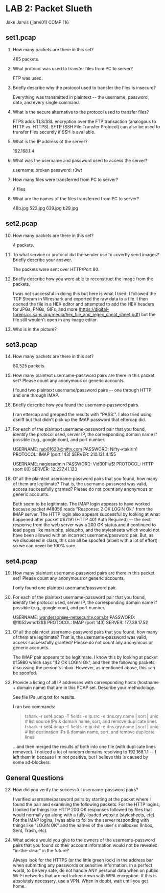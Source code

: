 # LAB 2: Packet Slueth

Jake Jarvis (jjarvi01)
COMP 116


## set1.pcap

1. How many packets are there in this set?

     465 packets.

2. What protocol was used to transfer files from PC to server?

     FTP was used.

3. Briefly describe why the protocol used to transfer the files is insecure?

     Everything was transmitted in plaintext -- the username, password, data, and every single command.

4. What is the secure alternative to the protocol used to transfer files?

     FTPS adds TLS/SSL encryption over the FTP transaction (analogous to HTTP vs. HTTPS). SFTP (SSH File Transfer Protocol) can also be used to transfer files securely if SSH is available.

5. What is the IP address of the server?

     192.168.1.4

6. What was the username and password used to access the server?

     username: broken
     password: r3wt

7. How many files were transferred from PC to server?

     4 files

8. What are the names of the files transferred from PC to server?

     48b.jpg
     522.jpg
     639.jpg
     b29.jpg


## set2.pcap

10. How many packets are there in this set?

     4 packets.

11. To what service or protocol did the sender use to covertly send images? Briefly describe your answer.

     The packets were sent over HTTP/Port 80.

12. Briefly describe how you were able to reconstruct the image from the packets.

     I was not successful in doing this but here is what I tried: I followed the TCP Stream in Wireshark and exported the raw data to a file. I then opened the file in a HEX editor and attempted to add the HEX headers for JPGs, PNGs, GIFs, and more (https://digital-forensics.sans.org/media/hex_file_and_regex_cheat_sheet.pdf) but the file still wouldn't open in any image editor.

13. Who is in the picture?

     


## set3.pcap

14. How many packets are there in this set?

     80,525 packets.

15. How many plaintext username-password pairs are there in this packet set? Please count any anonymous or generic accounts.

     I found two plaintext username/password pairs -- one through HTTP and one through IMAP.

16. Briefly describe how you found the username-password pairs.

     I ran ettercap and grepped the results with "PASS:". I also tried using dsniff but that didn't pick up the IMAP password that ettercap did. 

17. For each of the plaintext username-password pair that you found, identify the protocol used, server IP, the corresponding domain name if possible (e.g., google.com), and port number.

     USERNAME: nab01620@nifty.com
     PASSWORD: Nifty->takirin1
     PROTOCOL: IMAP (port 143)
     SERVER:   210.131.4.155

     USERNAME: nagiosadmin
     PASSWORD: Vid30Plu$!
     PROTOCOL: HTTP (port 80)
     SERVER:   12.227.41.123

18. Of all the plaintext username-password pairs that you found, how many of them are legitimate? That is, the username-password was valid, access successfully granted? Please do not count any anonymous or generic accounts.

     Both seem to be legitimate. The IMAP login appears to have worked because packet #48056 reads "Response: 2 OK LOGIN Ok." from the IMAP server. The HTTP login also appears successful by looking at what happened after packet #67191 (HTTP 401 Auth Required) -- the next response from the web server was a 200 OK status and it continued to load pages like main.php, side.php, and the stylesheets which would not have been allowed with an incorrect username/password pair. But, as we discussed in class, this can all be spoofed (albeit with a lot of effort) so we can never be 100% sure.


## set4.pcap

19. How many plaintext username-password pairs are there in this packet set? Please count any anonymous or generic accounts.

     I only found one plaintext username/password pair.

20. For each of the plaintext username-password pair that you found, identify the protocol used, server IP, the corresponding domain name if possible (e.g., google.com), and port number.

     USERNAME: wanderson@e-netsecurity.com.br
     PASSWORD: @1052wmc12$$
     PROTOCOL: IMAP (port 143)
     SERVER:   177.39.17.52

21. Of all the plaintext username-password pairs that you found, how many of them are legitimate? That is, the username-password was valid, access successfully granted? Please do not count any anonymous or generic accounts.

     The IMAP pair appears to be legitimate. I know this by looking at packet #15980 which says "42 OK LOGIN Ok", and then the following packets discussing the person's Inbox. However, as mentioned above, this can be spoofed.

22. Provide a listing of all IP addresses with corresponding hosts (hostname + domain name) that are in this PCAP set. Describe your methodology.

     See file IPs_uniq.txt for results. 

     I ran two commands:

     > tshark -r set4.pcap -T fields -e ip.src -e dns.qry.name | sort | uniq    # list source IPs & domain name, sort, and remove duplicate lines
     > tshark -r set4.pcap -T fields -e ip.dst -e dns.qry.name | sort | uniq    # list destination IPs & domain name, sort, and remove duplicate lines

     ...and then merged the results of both into one file (with duplicate lines removed). I noticed a lot of random domains resolving to 192.168.1.1 -- I left them in because I'm not positive, but I believe this is caused by some ad-blockers.

## General Questions

23. How did you verify the successful username-password pairs?

     I verified username/password pairs by starting at the packet where I found the pair and examining the following packets. For the HTTP logins, I looked for things like HTTP 200 OK responses followed by files that would normally go along with a fully-loaded website (stylesheets, etc). For the IMAP logins, I was able to follow the server responding with things like "LOGIN OK" and the names of the user's mailboxes (Inbox, Sent, Trash, etc). 

24. What advice would you give to the owners of the username-password pairs that you found so their account information would not be revealed "in-the-clear" in the future?

     Always look for the HTTPS (or the little green lock) in the address bar when submitting any passwords or sensitive information. In a perfect world, to be very safe, do not handle ANY personal data when on public Wi-Fi networks that are not locked down with WPA encryption. If this is absolutely necessary, use a VPN. When in doubt, wait until you get home.
